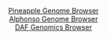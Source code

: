 <div id="Pineapple_Genome_Browser" align="center">
  <a href="https://igv.org/app/?sessionURL=blob:zZNda9swGIX_i6BlA8eW7NiODWW4TbOGtHHbLEs_KEZxZEedLSmS7CQN.e_TysZuVmguNga6kF4kveccPdqBlkhFOQMxcG3k2wgBC6glX09wLSoyxjVRIC5wpYgFJCmIJCwnIN6BAiuNp7eX5uRSa6Fix6FadGrMSm4rz8Y1fuEMr5Wd89o541WF51xizaVyTiVuuUPLtrMmcyyEbXp7tu8ssMYOrsSSM8UdQViZrc192a9SVhLGa5LVTaXpq4DM6DEaF3aBPyWzSZLnRKkR2Q4XJ8lomHz1zqcPn4Ozh2l6MZsGs.MJLRnWjSQnPAhG_URcDdPkeTOuIpYOes83aYQm8MjrH59vBJVEnaAQ9bzQ76LQBEPZgmz.J89m0AN999vL8e2o6Q.O3NPtitylSaSu01kznHdh7w3newtUPG8MCSBfyjBG0PJgYPlu0PkxRT0LwsjkIzkF8eOTBbTE.Tez_XEH9FYYXoAiq.YVHQtwuSASxJ0IwhBFket3wy6MIrS3dqCR1d8LdzC9jULoJq4bZAWttIF5kSkmlI0Zs9u8sMuXA9O8QInJEbvB5bYran0Rze7Sm_vW36Du2dWbHJnmr09orL5H0z8h7z1CbD0_FLdoG_nVkTsYD2WwCU_D1WS6.oJhq4p78eeP1jN2Dwun4LLG2uw3FbP8SVyLJcVMm0JLFZ3TiurtzOTI1yBGrmfABTmvuCERyHL.AVrQQj78.BtQb_.0_w4-">Pineapple Genome Browser</a>
</div>
<div id="Alphonso_Genome_Browser" align="center">
  <a href="https://igv.org/app/?sessionURL=blob:zZNra9swGIX_i6BlA8eW7DiuDWUkWd0mvaRL5jm0FCPbsq3FllxJTpqG_PepZWNfVmg.bAwEkl50Oefo0Q6siZCUMxAA20SuiRAwgKz4ZoGbtiY3uCESBAWuJTGAIAURhGUEBDtQYKlwNL_SOyulWhlYFlVtr8Gs5KZ0TNzgZ87wRpoZb6wxr2uccoEVF9IaCbzmFi3XvQ1Jcdua.m7HdK0cK2zhuq04k9xqCSuTjT4v.VVKSsJ4Q5KmqxV9FZBoPVpjbhb40zBeDLOMSHlJtpP8dHg5GX5zzqK788H4LppdxNEgPl7QkmHVCXI6D.fX8Wz0ONpO8LIoPe_qyA6_0.nNXPdddOR8Pj57aqkg8hR56MTx3D6COhzKcvL0P_nWjR7o_Us.9ctZ1F5cz1e3yIVF48Shtr2sRvHqDed7A9Q86zQNIKuEFyBoOHBguPag9zJEJwaEvs5HcAqC.wcDKIGzlV5.vwNq22pmgCSP3Ss.BuAiJwIEPR9CD_m.7fa9PvR9tDd2oBP13ws3jOa.B.2hbQ.SgtZKA50nkrXSxIyZ66wwy.cD05ym8Zm4pstudVndDPsuGs1IKAnZepM_ZvnyxfTVrw.ojb5H0T_h7j1CTJUeCls4frQH56xZXqwm47TAMPpahfnzchHBN.M5LJqCiwYrvV5X9PQnbWssKGZKF9ZU0pTWVG1jnSLfgADZjoYWZLzmmkIgyvQDNKChv8LH33A6.4f9Dw--">Alphonso Genome Browser</a>
</div>


<div id="DAF_Genomics_Browser" align="center">
  <a href="https://igv.org/app/?sessionURL=blob:tZFra9swFIb_i6D95Ps1NoRhtrgrXmew64a2lKDZx7E2y3IkuWkW8t8nvJbBLoxBB5KQOJf31XmO6BG4IGxAMXIM2zdsG2lIdGxfYjr28BFTEChucS9AQxxa4DDUgOIjarGQuCo.qMpOylHEptngVt_CwCiphSFcA4.6YJPsQKXqjoEp_soGvBdGzahKltjE_dixQTAT1zUIoVvmCMN2s8fqeIlt5pawoVMvyay6USaUscZosXJLhgae_mLkPyirRd4k6zKZ6zM4XDbLJLtMbtxVdXcRvL2r8vfrKlifl2Q7YDlxWEZnTppfpyQ7pOWVW.X5Bfir9tbfLcrH_Zn77nz1NBIOYmmH9sINfdfz0ElDPasnBQHVHbdj29NCZ6E5nqc_X10_UFPgjKD4_kFDkuP6i0q_PyJ5GBUqJGA3zdQ0xHgDHMV6ZFmhHUWO74WeFUX2STuiifevzDKtiii0nMRxAuMTpkq_Jf08QCX0a_C1QP7UWe1_BVUUn2_9VZeUdJd22XVxSHMWXGWNEv8tJl.5_.O3WsYplir0_fkMBfdKjcIgf1BxTw.nbw--">DAF Genomics Browser</a>
</div>

